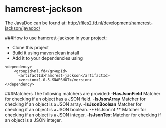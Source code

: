 hamcrest-jackson
==============

The JavaDoc can be found at: http://files2.fd.nl/development/hamcrest-jackson/javadoc/  

###How to use hamcrest-jackson in your project:
- Clone this project 
- Build it using maven clean install 
- Add it to your dependencies using 
```
<dependency>
    <groupId>nl.fd</groupId>
      <artifactId>hamcrest-jackson</artifactId>
      <version>1.0.5-SNAPSHOT</version>
</dependency>
```
###Matchers
The following matchers are provided: 
  -**HasJsonField** Matcher for checking if an object has a JSON field.
  -**IsJsonArray<T extends JsonNode>** Matcher for checking if an object is a JSON array.
  -**IsJsonBoolean<T extends JsonNode>** Matcher for checking if an object is a JSON boolean.
  -**IsJsonInt	** Matcher for checking if an object is a JSON integer.
  -**IsJsonText<T extends JsonNode>** Matcher for checking if an object is a JSON integer. 
 
